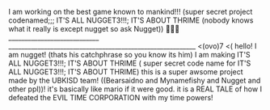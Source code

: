 I am working on the best game known to mankind!!! (super secret project codenamed;;;   IT'S ALL NUGGET3!!!; IT'S ABOUT THRIME (nobody knows what it really is except nugget so ask Nugget))
                                                                                                                                                                            🔽🔽🔽 ____________________________
__________________________________________________________   <(ovo)7  <( hello! I am nugget! (thats his catchphrase so you know its him) I am making     IT'S ALL NUGGET3!!!; IT'S ABOUT THRIME ( super secret code name for IT'S ALL NUGGET3!!!; IT'S ABOUT THRIME) this is a super awsome project made by the UBKISD team! ((Bearsaidno and Mynamefishy and Nugget and other ppl))! it's basically like mario if it were good. it is a REAL TALE of how I defeated the EVIL TIME CORPORATION with my time powers! 



<!---
BearSaidNo/BearSaidNo is a ✨ special ✨ repository because its `README.md` (this file) appears on your GitHub profile.
You can click the Preview link to take a look at your changes.
--->
